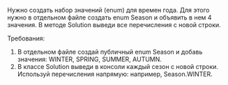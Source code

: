 
Нужно создать набор значений (enum) для времен года. Для этого нужно в отдельном файле создать enum Season и объявить в нем 4 значения.
В методе Solution выведи все перечисления с новой строки.


Требования:
1.	В отдельном файле создай публичный enum Season и добавь значения: WINTER, SPRING, SUMMER, AUTUMN.
2.	В классе Solution выведи в консоли каждый сезон с новой строки. Используй перечисления напрямую: например, Season.WINTER.


